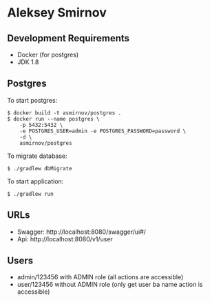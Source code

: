 # Aleksey Smirnov

## Development Requirements
* Docker (for postgres)
* JDK 1.8

## Postgres
To start postgres:
```
$ docker build -t asmirnov/postgres .
$ docker run --name postgres \
    -p 5432:5432 \
    -e POSTGRES_USER=admin -e POSTGRES_PASSWORD=password \
    -d \
    asmirnov/postgres

```
To migrate database:
```
$ ./gradlew dbMigrate
```
To start application:
```
$ ./gradlew run
```

## URLs
* Swagger: http://localhost:8080/swagger/ui#/
* Api: http://localhost:8080/v1/user

## Users
* admin/123456 with ADMIN role (all actions are accessible)
* user/123456 without ADMIN role (only get user ba name action is accessible)